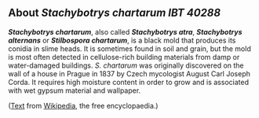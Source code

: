 About *Stachybotrys chartarum IBT 40288* 
----------------------------------------



***Stachybotrys chartarum***, also called ***Stachybotrys atra***,
***Stachybotrys alternans*** or ***Stilbospora chartarum***, is a black
mold that produces its conidia in slime heads. It is sometimes found in
soil and grain, but the mold is most often detected in cellulose-rich
building materials from damp or water-damaged buildings. *S. chartarum*
was originally discovered on the wall of a house in Prague in 1837 by
Czech mycologist August Carl Joseph Corda. It requires high moisture
content in order to grow and is associated with wet gypsum material and
wallpaper.

([Text](http://en.wikipedia.org/wiki/Stachybotrys_chartarum) from
[Wikipedia](http://en.wikipedia.org/), the free encyclopaedia.)
